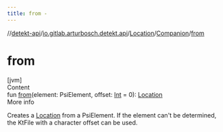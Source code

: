 ```yaml
---
title: from -
---
```

//[detekt-api](../../../index.md)/[io.gitlab.arturbosch.detekt.api](../../index.md)/[Location](../index.md)/[Companion](index.md)/[from](from.md)



# from  
[jvm]  
Content  
fun [from](from.md)(element: PsiElement, offset: [Int](https://kotlinlang.org/api/latest/jvm/stdlib/kotlin/-int/index.html) = 0): [Location](../index.md)  
More info  


Creates a [Location](../index.md) from a PsiElement. If the element can't be determined, the KtFile with a character offset can be used.

  



